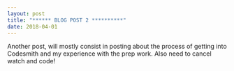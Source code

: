 ```yaml
---
layout: post
title: "****** BLOG POST 2 **********"
date: 2018-04-01
---
```


Another post, will mostly consist in posting about the process of getting into Codesmith and my experience with the prep work. Also need to cancel watch and code!
